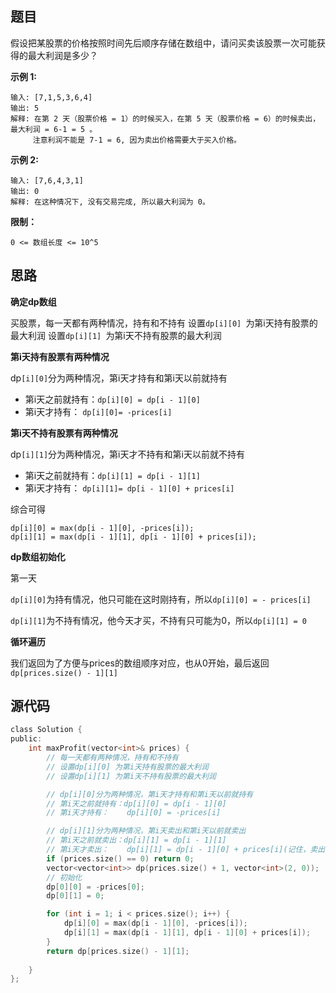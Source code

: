 ## 题目

假设把某股票的价格按照时间先后顺序存储在数组中，请问买卖该股票一次可能获得的最大利润是多少？



**示例 1:**

```
输入: [7,1,5,3,6,4]
输出: 5
解释: 在第 2 天（股票价格 = 1）的时候买入，在第 5 天（股票价格 = 6）的时候卖出，最大利润 = 6-1 = 5 。
     注意利润不能是 7-1 = 6, 因为卖出价格需要大于买入价格。
```

**示例 2:**

```
输入: [7,6,4,3,1]
输出: 0
解释: 在这种情况下, 没有交易完成, 所以最大利润为 0。
```



**限制：**

`0 <= 数组长度 <= 10^5`

## 思路

**确定dp数组**

买股票，每一天都有两种情况，持有和不持有
设置`dp[i][0] `为第i天持有股票的最大利润
设置`dp[i][1] `为第i天不持有股票的最大利润

**第i天持有股票有两种情况**

dp`[i][0]`分为两种情况，第i天才持有和第i天以前就持有

- 第i天之前就持有：`dp[i][0] = dp[i - 1][0]`
- 第i天才持有：    `dp[i][0]= -prices[i]`

**第i天不持有股票有两种情况**

dp`[i][1]`分为两种情况，第i天才不持有和第i天以前就不持有

- 第i天之前就持有：`dp[i][1] = dp[i - 1][1]`
- 第i天才持有：    `dp[i][1]= dp[i - 1][0] + prices[i]`

综合可得

    dp[i][0] = max(dp[i - 1][0], -prices[i]);
    dp[i][1] = max(dp[i - 1][1], dp[i - 1][0] + prices[i]);

**dp数组初始化**

第一天

`dp[i][0]`为持有情况，他只可能在这时刚持有，所以`dp[i][0] = - prices[i]`

`dp[i][1]`为不持有情况，他今天才买，不持有只可能为0，所以`dp[i][1] = 0`

**循环遍历**

我们返回为了方便与prices的数组顺序对应，也从0开始，最后返回`dp[prices.size() - 1][1]`

## 源代码

```C
class Solution {
public:
    int maxProfit(vector<int>& prices) {
        // 每一天都有两种情况，持有和不持有
        // 设置dp[i][0] 为第i天持有股票的最大利润
        // 设置dp[i][1] 为第i天不持有股票的最大利润

        // dp[i][0]分为两种情况，第i天才持有和第i天以前就持有
        // 第i天之前就持有：dp[i][0] = dp[i - 1][0]
        // 第i天才持有：    dp[i][0] = -prices[i]

        // dp[i][1]分为两种情况，第i天卖出和第i天以前就卖出
        // 第i天之前就卖出：dp[i][1] = dp[i - 1][1]
        // 第i天才卖出：    dp[i][1] = dp[i - 1][0] + prices[i](记住，卖出前持有的利润是持有时的利润)
        if (prices.size() == 0) return 0;
        vector<vector<int>> dp(prices.size() + 1, vector<int>(2, 0));
        // 初始化
        dp[0][0] = -prices[0];
        dp[0][1] = 0;

        for (int i = 1; i < prices.size(); i++) {
            dp[i][0] = max(dp[i - 1][0], -prices[i]);
            dp[i][1] = max(dp[i - 1][1], dp[i - 1][0] + prices[i]);
        }
        return dp[prices.size() - 1][1];
        
    }
};
```

